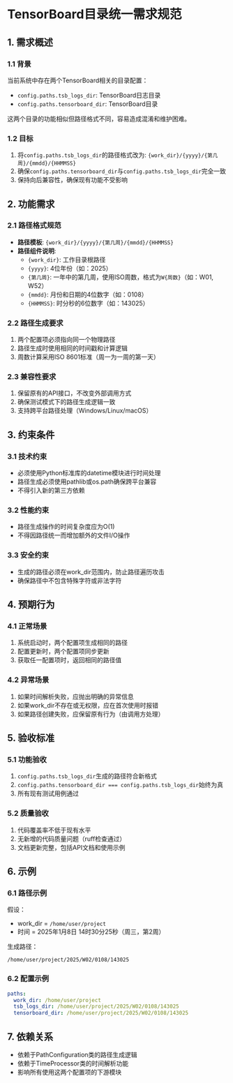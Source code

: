 # TensorBoard目录统一需求规范

## 1. 需求概述

### 1.1 背景
当前系统中存在两个TensorBoard相关的目录配置：
- `config.paths.tsb_logs_dir`: TensorBoard日志目录
- `config.paths.tensorboard_dir`: TensorBoard目录

这两个目录的功能相似但路径格式不同，容易造成混淆和维护困难。

### 1.2 目标
1. 将`config.paths.tsb_logs_dir`的路径格式改为: `{work_dir}/{yyyy}/{第几周}/{mmdd}/{HHMMSS}`
2. 确保`config.paths.tensorboard_dir`与`config.paths.tsb_logs_dir`完全一致
3. 保持向后兼容性，确保现有功能不受影响

## 2. 功能需求

### 2.1 路径格式规范
- **路径模板**: `{work_dir}/{yyyy}/{第几周}/{mmdd}/{HHMMSS}`
- **路径组件说明**:
  - `{work_dir}`: 工作目录根路径
  - `{yyyy}`: 4位年份（如：2025）
  - `{第几周}`: 一年中的第几周，使用ISO周数，格式为`W{周数}`（如：W01, W52）
  - `{mmdd}`: 月份和日期的4位数字（如：0108）
  - `{HHMMSS}`: 时分秒的6位数字（如：143025）

### 2.2 路径生成要求
1. 两个配置项必须指向同一个物理路径
2. 路径生成时使用相同的时间戳和计算逻辑
3. 周数计算采用ISO 8601标准（周一为一周的第一天）

### 2.3 兼容性要求
1. 保留原有的API接口，不改变外部调用方式
2. 确保测试模式下的路径生成逻辑一致
3. 支持跨平台路径处理（Windows/Linux/macOS）

## 3. 约束条件

### 3.1 技术约束
- 必须使用Python标准库的datetime模块进行时间处理
- 路径生成必须使用pathlib或os.path确保跨平台兼容
- 不得引入新的第三方依赖

### 3.2 性能约束
- 路径生成操作的时间复杂度应为O(1)
- 不得因路径统一而增加额外的文件I/O操作

### 3.3 安全约束
- 生成的路径必须在work_dir范围内，防止路径遍历攻击
- 确保路径中不包含特殊字符或非法字符

## 4. 预期行为

### 4.1 正常场景
1. 系统启动时，两个配置项生成相同的路径
2. 配置更新时，两个配置项同步更新
3. 获取任一配置项时，返回相同的路径值

### 4.2 异常场景
1. 如果时间解析失败，应抛出明确的异常信息
2. 如果work_dir不存在或无权限，应在首次使用时报错
3. 如果路径创建失败，应保留原有行为（由调用方处理）

## 5. 验收标准

### 5.1 功能验收
1. `config.paths.tsb_logs_dir`生成的路径符合新格式
2. `config.paths.tensorboard_dir === config.paths.tsb_logs_dir`始终为真
3. 所有现有测试用例通过

### 5.2 质量验收
1. 代码覆盖率不低于现有水平
2. 无新增的代码质量问题（ruff检查通过）
3. 文档更新完整，包括API文档和使用示例

## 6. 示例

### 6.1 路径示例
假设：
- work_dir = `/home/user/project`
- 时间 = 2025年1月8日 14时30分25秒（周三，第2周）

生成路径：
```
/home/user/project/2025/W02/0108/143025
```

### 6.2 配置示例
```yaml
paths:
  work_dir: /home/user/project
  tsb_logs_dir: /home/user/project/2025/W02/0108/143025
  tensorboard_dir: /home/user/project/2025/W02/0108/143025
```

## 7. 依赖关系
- 依赖于PathConfiguration类的路径生成逻辑
- 依赖于TimeProcessor类的时间解析功能
- 影响所有使用这两个配置项的下游模块